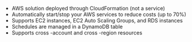 - AWS solution deployed through CloudFormation (not a service)
- Automatically start/stop your AWS services to reduce costs (up to 70%)
- Supports EC2 instances, EC2 Auto Scaling Groups, and RDS instances
- Schedules are managed in a DynamoDB table
- Supports cross -account and cross -region resources